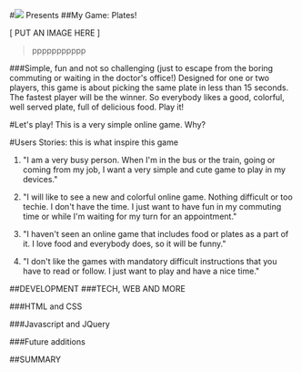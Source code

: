 #![](https://ga-dash.s3.amazonaws.com/production/assets/logo-9f88ae6c9c3871690e33280fcf557f33.png) Presents
##My Game: Plates!


[ PUT AN IMAGE HERE ]
> ppppppppppp


###Simple, fun and not so challenging (just to escape from the boring commuting or waiting in the doctor's office!)
Designed for one or two players, this game is about picking the same plate in less than 15 seconds. The fastest player will be the winner. So everybody likes a good, colorful, well served plate, full of delicious food. Play it!

#Let's play!
This is a very simple online game. Why?  


#Users Stories: this is what inspire this game
1. "I am a very busy person. When I'm in the bus or the train, going or coming from my job, I want a very simple and cute game to play in my devices."

2. "I will like to see a new and colorful online game. Nothing difficult or too techie. I don't have the time. I just want to have fun in my commuting time or while I'm waiting for my turn for an appointment."

3. "I haven't seen an online game that includes food or plates as a part of it. I love food and everybody does, so it will be funny."

4. "I don't like the games with mandatory difficult instructions that you have to read or follow. I just want to play and have a nice time."

##DEVELOPMENT
###TECH, WEB AND MORE

###HTML and CSS

###Javascript and JQuery

###Future additions

##SUMMARY 














